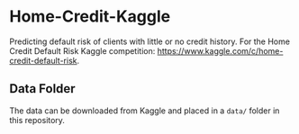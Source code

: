 # Home-Credit-Kaggle
Predicting default risk of clients with little or no credit history. For the Home Credit Default Risk Kaggle competition: https://www.kaggle.com/c/home-credit-default-risk.

## Data Folder
The data can be downloaded from Kaggle and placed in a `data/` folder in this repository.
